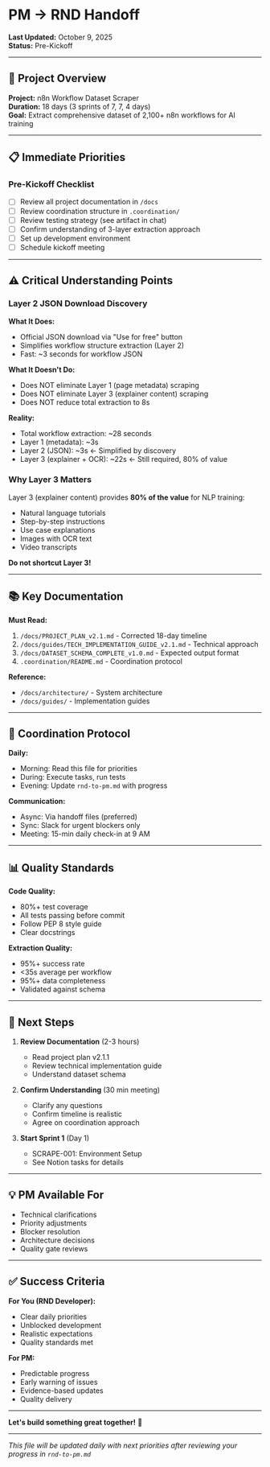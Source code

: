 # PM → RND Handoff

**Last Updated:** October 9, 2025  
**Status:** Pre-Kickoff

---

## 🎯 Project Overview

**Project:** n8n Workflow Dataset Scraper  
**Duration:** 18 days (3 sprints of 7, 7, 4 days)  
**Goal:** Extract comprehensive dataset of 2,100+ n8n workflows for AI training

---

## 📋 Immediate Priorities

### Pre-Kickoff Checklist

- [ ] Review all project documentation in `/docs`
- [ ] Review coordination structure in `.coordination/`
- [ ] Review testing strategy (see artifact in chat)
- [ ] Confirm understanding of 3-layer extraction approach
- [ ] Set up development environment
- [ ] Schedule kickoff meeting

---

## ⚠️ Critical Understanding Points

### Layer 2 JSON Download Discovery

**What It Does:**
- Official JSON download via "Use for free" button
- Simplifies workflow structure extraction (Layer 2)
- Fast: ~3 seconds for workflow JSON

**What It Doesn't Do:**
- Does NOT eliminate Layer 1 (page metadata) scraping
- Does NOT eliminate Layer 3 (explainer content) scraping
- Does NOT reduce total extraction to 8s

**Reality:**
- Total workflow extraction: ~28 seconds
- Layer 1 (metadata): ~3s
- Layer 2 (JSON): ~3s ← Simplified by discovery
- Layer 3 (explainer + OCR): ~22s ← Still required, 80% of value

### Why Layer 3 Matters

Layer 3 (explainer content) provides **80% of the value** for NLP training:
- Natural language tutorials
- Step-by-step instructions
- Use case explanations
- Images with OCR text
- Video transcripts

**Do not shortcut Layer 3!**

---

## 📚 Key Documentation

**Must Read:**
1. `/docs/PROJECT_PLAN_v2.1.md` - Corrected 18-day timeline
2. `/docs/guides/TECH_IMPLEMENTATION_GUIDE_v2.1.md` - Technical approach
3. `/docs/DATASET_SCHEMA_COMPLETE_v1.0.md` - Expected output format
4. `.coordination/README.md` - Coordination protocol

**Reference:**
- `/docs/architecture/` - System architecture
- `/docs/guides/` - Implementation guides

---

## 🤝 Coordination Protocol

**Daily:**
- Morning: Read this file for priorities
- During: Execute tasks, run tests
- Evening: Update `rnd-to-pm.md` with progress

**Communication:**
- Async: Via handoff files (preferred)
- Sync: Slack for urgent blockers only
- Meeting: 15-min daily check-in at 9 AM

---

## 📊 Quality Standards

**Code Quality:**
- 80%+ test coverage
- All tests passing before commit
- Follow PEP 8 style guide
- Clear docstrings

**Extraction Quality:**
- 95%+ success rate
- <35s average per workflow
- 95%+ data completeness
- Validated against schema

---

## 🎯 Next Steps

1. **Review Documentation** (2-3 hours)
   - Read project plan v2.1.1
   - Review technical implementation guide
   - Understand dataset schema

2. **Confirm Understanding** (30 min meeting)
   - Clarify any questions
   - Confirm timeline is realistic
   - Agree on coordination approach

3. **Start Sprint 1** (Day 1)
   - SCRAPE-001: Environment Setup
   - See Notion tasks for details

---

## 💡 PM Available For

- Technical clarifications
- Priority adjustments
- Blocker resolution
- Architecture decisions
- Quality gate reviews

---

## ✅ Success Criteria

**For You (RND Developer):**
- Clear daily priorities
- Unblocked development
- Realistic expectations
- Quality standards met

**For PM:**
- Predictable progress
- Early warning of issues
- Evidence-based updates
- Quality delivery

---

**Let's build something great together!** 🚀

---

*This file will be updated daily with next priorities after reviewing your progress in `rnd-to-pm.md`*
